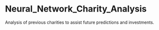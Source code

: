 # Neural_Network_Charity_Analysis
Analysis of previous charities to assist future predictions and investments.
